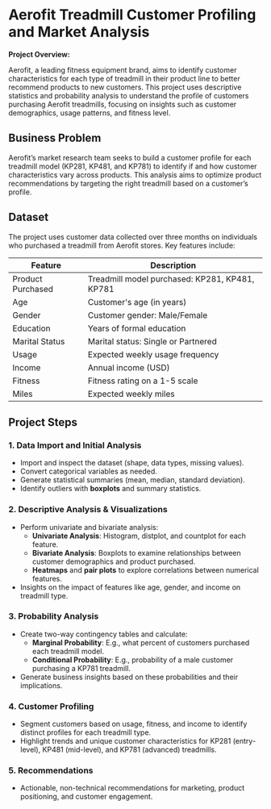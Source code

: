 # Aerofit Treadmill Customer Profiling and Market Analysis

**Project Overview:**

Aerofit, a leading fitness equipment brand, aims to identify customer characteristics for each type of treadmill in their product line to better recommend products to new customers. This project uses descriptive statistics and probability analysis to understand the profile of customers purchasing Aerofit treadmills, focusing on insights such as customer demographics, usage patterns, and fitness level.

## Business Problem

Aerofit’s market research team seeks to build a customer profile for each treadmill model (KP281, KP481, and KP781) to identify if and how customer characteristics vary across products. This analysis aims to optimize product recommendations by targeting the right treadmill based on a customer’s profile.

## Dataset

The project uses customer data collected over three months on individuals who purchased a treadmill from Aerofit stores. Key features include:

| Feature          | Description                                                 |
|------------------|-------------------------------------------------------------|
| Product Purchased| Treadmill model purchased: KP281, KP481, KP781              |
| Age              | Customer's age (in years)                                   |
| Gender           | Customer gender: Male/Female                                |
| Education        | Years of formal education                                   |
| Marital Status   | Marital status: Single or Partnered                         |
| Usage            | Expected weekly usage frequency                             |
| Income           | Annual income (USD)                                         |
| Fitness          | Fitness rating on a 1-5 scale                               |
| Miles            | Expected weekly miles                                       |

## Project Steps

### 1. Data Import and Initial Analysis

- Import and inspect the dataset (shape, data types, missing values).
- Convert categorical variables as needed.
- Generate statistical summaries (mean, median, standard deviation).
- Identify outliers with **boxplots** and summary statistics.

### 2. Descriptive Analysis & Visualizations

- Perform univariate and bivariate analysis:
  - **Univariate Analysis**: Histogram, distplot, and countplot for each feature.
  - **Bivariate Analysis**: Boxplots to examine relationships between customer demographics and product purchased.
  - **Heatmaps** and **pair plots** to explore correlations between numerical features.
- Insights on the impact of features like age, gender, and income on treadmill type.

### 3. Probability Analysis

- Create two-way contingency tables and calculate:
  - **Marginal Probability**: E.g., what percent of customers purchased each treadmill model.
  - **Conditional Probability**: E.g., probability of a male customer purchasing a KP781 treadmill.
- Generate business insights based on these probabilities and their implications.

### 4. Customer Profiling

- Segment customers based on usage, fitness, and income to identify distinct profiles for each treadmill type.
- Highlight trends and unique customer characteristics for KP281 (entry-level), KP481 (mid-level), and KP781 (advanced) treadmills.

### 5. Recommendations

- Actionable, non-technical recommendations for marketing, product positioning, and customer engagement.
